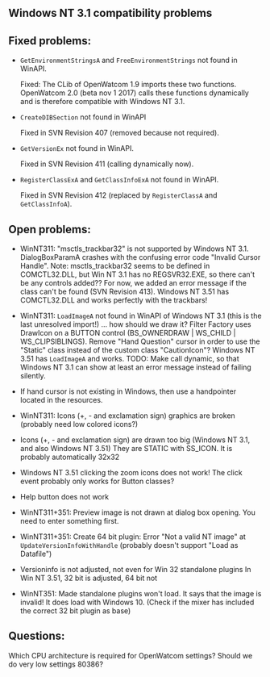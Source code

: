 
Windows NT 3.1 compatibility problems
-------------------------------------

Fixed problems:
---------------

- `GetEnvironmentStringsA` and `FreeEnvironmentStrings` not found in WinAPI.

	Fixed: The CLib of OpenWatcom 1.9 imports these two functions.
	OpenWatcom 2.0 (beta nov 1 2017) calls these functions dynamically and is therefore compatible with Windows NT 3.1.

- `CreateDIBSection` not found in WinAPI

	Fixed in SVN Revision 407 (removed because not required).

- `GetVersionEx` not found in WinAPI.

	Fixed in SVN Revision 411 (calling dynamically now).

- `RegisterClassExA` and `GetClassInfoExA` not found in WinAPI.

	Fixed in SVN Revision 412 (replaced by `RegisterClassA` and `GetClassInfoA`).

Open problems:
--------------

- WinNT311: "msctls_trackbar32" is not supported by Windows NT 3.1. DialogBoxParamA crashes with the confusing error code "Invalid Cursor Handle".
	Note: msctls_trackbar32 seems to be defined in COMCTL32.DLL, but Win NT 3.1 has no REGSVR32.EXE, so there can't be any controls added??
	For now, we added an error message if the class can't be found (SVN Revision 413).
	Windows NT 3.51 has COMCTL32.DLL and works perfectly with the trackbars!

- WinNT311: `LoadImageA` not found in WinAPI of Windows NT 3.1 (this is the last unresolved import!) ... how should we draw it? Filter Factory uses DrawIcon on a BUTTON control (BS_OWNERDRAW | WS_CHILD | WS_CLIPSIBLINGS).
	Remove "Hand Question" cursor in order to use the "Static" class instead of the custom class "CautionIcon"?
	Windows NT 3.51 has `LoadImageA` and works.
	TODO: Make call dynamic, so that Windows NT 3.1 can show at least an error message instead of failing silently.

- If hand cursor is not existing in Windows, then use a handpointer located in the resources.

- WinNT311: Icons (+, - and exclamation sign) graphics are broken (probably need low colored icons?)

- Icons (+, - and exclamation sign) are drawn too big (Windows NT 3.1, and also Windows NT 3.51)
	They are STATIC with SS_ICON. It is probably automatically 32x32

- Windows NT 3.51 clicking the zoom icons does not work!
	The click event probably only works for Button classes?

- Help button does not work

- WinNT311+351: Preview image is not drawn at dialog box opening. You need to enter something first.

- WinNT311+351: Create 64 bit plugin: Error "Not a valid NT image" at `UpdateVersionInfoWithHandle` (probably doesn't support "Load as Datafile")

- Versioninfo is not adjusted, not even for Win 32 standalone plugins
	In Win NT 3.51, 32 bit is adjusted, 64 bit not

- WinNT351: Made standalone plugins won't load. It says that the image is invalid!
	It does load with Windows 10. (Check if the mixer has included the correct 32 bit plugin as base)

Questions:
----------

Which CPU architecture is required for OpenWatcom settings? Should we do very low settings 80386?
